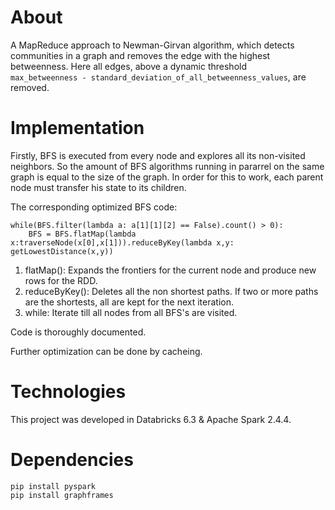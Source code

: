 # About
A MapReduce approach to Newman-Girvan algorithm, which detects communities in a graph and removes the edge with the highest betweenness. Here all edges, above a dynamic threshold
<code> max_betweenness - standard_deviation_of_all_betweenness_values</code>,
are removed.

# Implementation
Firstly, BFS is executed from every node and explores all its non-visited neighbors. So the amount of BFS algorithms running in pararrel on the same graph is equal to the size of the graph. In order for this to work, each parent node must transfer his state to its children. 

The corresponding optimized BFS code:
```
while(BFS.filter(lambda a: a[1][1][2] == False).count() > 0):
    BFS = BFS.flatMap(lambda x:traverseNode(x[0],x[1])).reduceByKey(lambda x,y: getLowestDistance(x,y))
```
1. flatMap():   Expands the frontiers for the current node and produce new rows for the RDD.
2. reduceByKey(): Deletes all the non shortest paths. If two or more paths are the shortests, all are kept for the next iteration.
3. while: Iterate till all nodes from all BFS's are visited.

Code is thoroughly documented. 

Further optimization can be done by cacheing.

# Technologies
This project was developed in Databricks 6.3 & Apache Spark 2.4.4.

# Dependencies
```
pip install pyspark
pip install graphframes
```